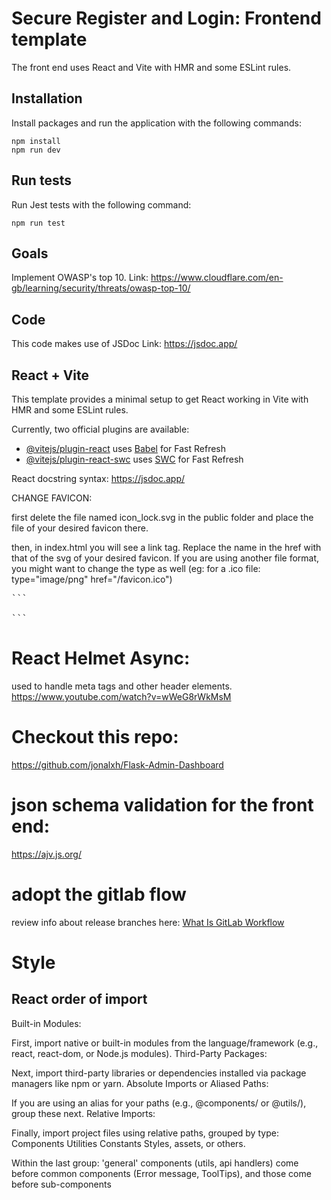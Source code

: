# Secure Register and Login: Frontend template

The front end uses React and Vite with HMR and some ESLint rules.

## Installation

Install packages and run the application with the following commands:

```pwsh
npm install
npm run dev
```

## Run tests

Run Jest tests with the following command:
```pwsh
npm run test
```

## Goals

Implement OWASP's top 10.
Link: https://www.cloudflare.com/en-gb/learning/security/threats/owasp-top-10/

## Code
This code makes use of JSDoc
Link: https://jsdoc.app/

## React + Vite

This template provides a minimal setup to get React working in Vite with HMR and some ESLint rules.

Currently, two official plugins are available:

- [@vitejs/plugin-react](https://github.com/vitejs/vite-plugin-react/blob/main/packages/plugin-react/README.md) uses [Babel](https://babeljs.io/) for Fast Refresh
- [@vitejs/plugin-react-swc](https://github.com/vitejs/vite-plugin-react-swc) uses [SWC](https://swc.rs/) for Fast Refresh

React docstring syntax: https://jsdoc.app/

CHANGE FAVICON:

first delete the file named icon_lock.svg in the public folder and place the file of your desired favicon there.

then, in index.html you will see a link tag. Replace the name in the href with that of the svg of your desired favicon. If you are using another file format, you might want to change the type as well (eg: for a .ico file: type="image/png" href="/favicon.ico")

<pre>
```
<link rel="icon" type="image/svg+xml" href="/icon_lock.svg" />
```
</pre>

# React Helmet Async:
used to handle meta tags and other header elements.
https://www.youtube.com/watch?v=wWeG8rWkMsM

# Checkout this repo:
https://github.com/jonalxh/Flask-Admin-Dashboard

# json schema validation for the front end:

https://ajv.js.org/

# adopt the gitlab flow
review info about release branches here:
[What Is GitLab Workflow](https://www.youtube.com/watch?v=7lgGEXpsflI)

# Style
## React order of import
Built-in Modules:

First, import native or built-in modules from the language/framework (e.g., react, react-dom, or Node.js modules).
Third-Party Packages:

Next, import third-party libraries or dependencies installed via package managers like npm or yarn.
Absolute Imports or Aliased Paths:

If you are using an alias for your paths (e.g., @components/ or @utils/), group these next.
Relative Imports:

Finally, import project files using relative paths, grouped by type:
Components
Utilities
Constants
Styles, assets, or others.

Within the last group: 'general' components (utils, api handlers) come before common components (Error message, ToolTips), and those come before sub-components 